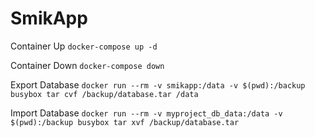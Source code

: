 # SmikApp

Container Up
`docker-compose up -d`

Container Down
`docker-compose down`

Export Database
`docker run --rm -v smikapp:/data -v $(pwd):/backup busybox tar cvf /backup/database.tar /data`

Import Database
`docker run --rm -v myproject_db_data:/data -v $(pwd):/backup busybox tar xvf /backup/database.tar`